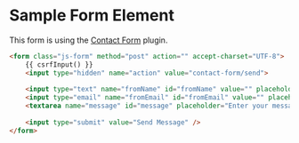 # Sample Form Element

This form is using the [Contact Form](https://github.com/craftcms/contact-form) plugin.

```html
<form class="js-form" method="post" action="" accept-charset="UTF-8">
    {{ csrfInput() }}
    <input type="hidden" name="action" value="contact-form/send">
    
    <input type="text" name="fromName" id="fromName" value="" placeholder="Name" />
    <input type="email" name="fromEmail" id="fromEmail" value="" placeholder="Email" />
    <textarea name="message" id="message" placeholder="Enter your message" rows="6"></textarea>
    
    <input type="submit" value="Send Message" />
</form>
```